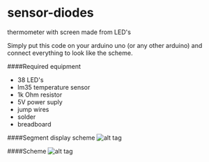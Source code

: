 # sensor-diodes
thermometer with screen made from LED's

Simply put this code on your arduino uno (or any other arduino) and connect everything to look like the scheme.

####Required equipment 
- 38 LED's
- lm35 temperature sensor
- 1k Ohm resistor
- 5V power suply
- jump wires
- solder
- breadboard

####Segment display scheme
![alt tag](https://raw.githubusercontent.com/paupav/pic/master/shema-zavrsni.png)

####Scheme
![alt tag](https://raw.githubusercontent.com/paupav/pic/master/shema-zavrsni-cijela.png)
